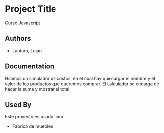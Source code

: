 
# Project Title

Curso Javascript    


## Authors

- Lautaro, Lujan



## Documentation

Hicimos un simulador de costos, en el cual hay que cargar el nombre y el valor de los productos que queremos comprar. El calculador se encarga de hacer la suma y mostrar el total.


## Used By

Este proyecto es usado para:

- Fabrica de muebles


